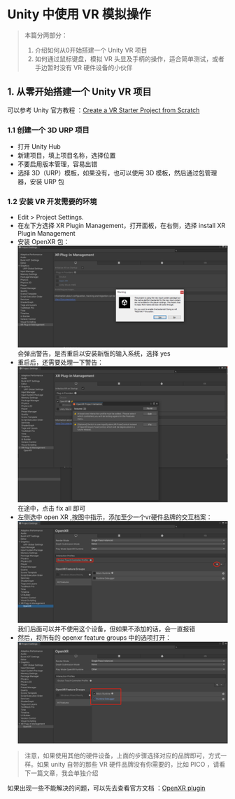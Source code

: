 # Unity 中使用 VR 模拟操作

> 本篇分两部分：
> 1. 介绍如何从0开始搭建一个 Unity VR 项目
> 2. 如何通过鼠标键盘，模拟 VR 头显及手柄的操作，适合简单测试，或者手边暂时没有 VR 硬件设备的小伙伴

## 1. 从零开始搭建一个 Unity VR 项目

可以参考 Unity 官方教程 ：[Create a VR Starter Project from Scratch](https://learn.unity.com/tutorial/create-a-vr-starter-project-from-scratch)

### 1.1 创建一个 3D URP 项目

* 打开 Unity Hub
* 新建项目，填上项目名称，选择位置
* 不要启用版本管理，容易出错
* 选择 3D（URP）模板，如果没有，也可以使用 3D 模板，然后通过包管理器，安装 URP 包

### 1.2 安装 VR 开发需要的环境

* Edit > Project Settings.
* 在左下方选择  XR Plugin Management，打开面板，在右侧，选择 install XR Plugin Management
* 安装 OpenXR 包：
  ![](../../imgs/xr_install_openXR.png)
  会弹出警告，是否重启以安装新版的输入系统，选择 yes
* 重启后，还需要处理一下警告：
  ![](../../imgs/fixOpenXR.png)
  在途中，点击 fix all 即可
* 左侧选中 open XR ,按图中指示，添加至少一个vr硬件品牌的交互档案：
  ![](../../imgs/openxrAddinteraction.png)
  我们后面可以并不使用这个设备，但如果不添加的话，会一直报错
* 然后，将所有的 openxr feature groups 中的选项打开：
  ![](../../imgs/openxr_5.png)

> 注意，如果使用其他的硬件设备，上面的步骤选择对应的品牌即可，方式一样。如果 unity 自带的那些 VR 硬件品牌没有你需要的，比如 PICO ，请看下一篇文章，我会单独介绍

如果出现一些不能解决的问题，可以先去查看官方文档 ：[OpenXR plugin](https://docs.unity3d.com/Packages/com.unity.xr.openxr@1.8/manual/index.html)
